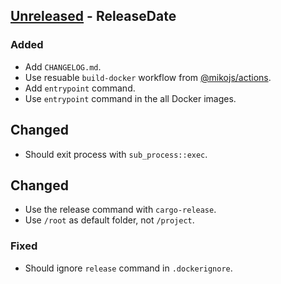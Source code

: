<!-- next-header -->

## [Unreleased] - ReleaseDate

### Added
- Add `CHANGELOG.md`.
- Use resuable `build-docker` workflow from [@mikojs/actions](https://github.com/mikojs/actions).
- Add `entrypoint` command.
- Use `entrypoint` command in the all Docker images.

## Changed
- Should exit process with `sub_process::exec`.

## Changed
- Use the release command with `cargo-release`.
- Use `/root` as default folder, not `/project`.

### Fixed
- Should ignore `release` command in `.dockerignore`.

<!-- next-url -->
[Unreleased]: https://github.com/mikojs/docker-images/compare/v1.0.0...HEAD
